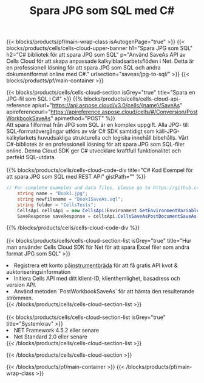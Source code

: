 ﻿---
title:  Spara JPG som SQL med C#
description:  Använder Aspose.Cells Cloud SDK för C# för att spara JPG-formatfil som SQL-formatfil.
---
{{< blocks/products/pf/main-wrap-class isAutogenPage="true" >}}
{{< blocks/products/cells/cells-cloud-upper-banner h1="Spara JPG som SQL" h2="C# bibliotek för att spara JPG som SQL" p="Använd SaveAs API av Cells Cloud för att skapa anpassade kalkylbladsarbetsflöden i Net. Detta är en professionell lösning för att spara JPG som SQL och andra dokumentformat online med C#." urlsection="saveas/jpg-to-sql/" >}}
{{< blocks/products/pf/main-container >}}

{{< blocks/products/cells/cells-cloud-section isGrey="true" title="Spara en JPG-fil som SQL i C#" >}}
{{% blocks/products/cells/cells-cloud-api-reference apiurl="https://api.aspose.cloud/v3.0/cells/{name}/SaveAs" apireferenceurl="https://apireference.aspose.cloud/cells/#/Conversion/PostWorkbookSaveAs" apimethod="POST" %}}
<br/>
Att spara filformat från JPG som SQL är en komplex uppgift. Alla JPG- till SQL-formatövergångar utförs av vår C# SDK samtidigt som käll-JPG-kalkylarkets huvudsakliga strukturella och logiska innehåll bibehålls. Vårt C#-bibliotek är en professionell lösning för att spara JPG som SQL-filer online. Denna Cloud SDK ger C# utvecklare kraftfull funktionalitet och perfekt SQL-utdata.
<br/>
<br/>
{{% blocks/products/cells/cells-cloud-code-div title="C# Kod Exempel för att spara JPG som SQL med REST API" gistPath="" %}}
  
```cs
// For complete examples and data files, please go to https://github.com/aspose-cells-cloud/aspose-cells-cloud-dotnet/
    string name = "Book1.jpg";
    string newfilename = "Book1SaveAs.sql";
    string folder = "CellsTests";
    CellsApi cellsApi = new CellsApi(Environment.GetEnvironmentVariable("ProductClientId"), Environment.GetEnvironmentVariable("ProductClientSecret"));
    SaveResponse saveResponse = cellsApi.CellsSaveAsPostDocumentSaveAs(name, null, newfilename, null,null,folder);
```
  
{{% /blocks/products/cells/cells-cloud-code-div %}}
<br/>
<br/>
{{< blocks/products/cells/cells-cloud-section-list isGrey="true" title="Hur man använder Cells Cloud SDK för Net för att spara Excel filer som andra format JPG som SQL" >}}
<li> Registrera ett konto på<a href="https://dashboard.aspose.cloud/">instrumentbräda</a> för att få gratis API kvot & auktoriseringsinformation</li>
<li>Initiera Cells API med ditt klient-ID, klienthemlighet, basadress och version API.</li>
<li>Använd metoden `PostWorkbookSaveAs` för att hämta den resulterande strömmen.</li>
{{< /blocks/products/cells/cells-cloud-section-list >}}
<br/>
<br/>
{{< blocks/products/cells/cells-cloud-section-list isGrey="true" title="Systemkrav" >}}
<li>NET Framework 4.5.2 eller senare</li>
<li>Net Standard 2.0 eller senare</li>
{{< /blocks/products/cells/cells-cloud-section-list >}}

{{< /blocks/products/cells/cells-cloud-section >}}

{{< /blocks/products/pf/main-container >}}
{{< /blocks/products/pf/main-wrap-class >}}
